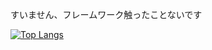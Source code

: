 すいません、フレームワーク触ったことないです

[![Top Langs](https://github-readme-stats.vercel.app/api/top-langs/?username=folosuru&layout=compact)](https://github.com/anuraghazra/github-readme-stats)
